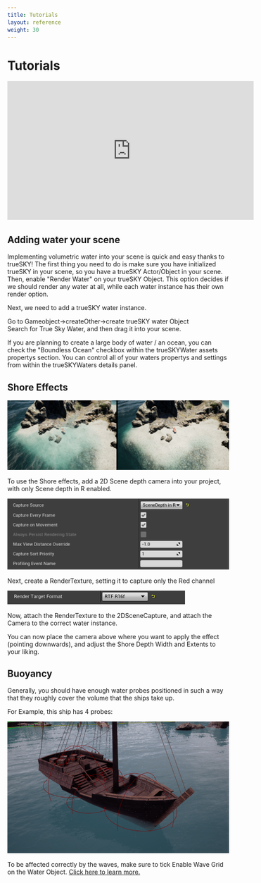 ```yaml
---
title: Tutorials
layout: reference
weight: 30
---
```






Tutorials
============


<div class="video-wrapper">
<div class="video-container">
<iframe width="560" height="315" src="https://www.youtube.com/embed/uwZZTEqaUbo" frameborder="0" allow="accelerometer; autoplay; encrypted-media; gyroscope; picture-in-picture" allowfullscreen></iframe>
</div>
<!-- /video -->
</div>
<!-- /video-wrapper --> 


Adding water your scene
-----------------
Implementing volumetric water into your scene is quick and easy thanks to trueSKY! The first thing you need to do is make sure you have initialized trueSKY in your scene, so you have a trueSKY Actor/Object in your scene. Then, enable "Render Water" on your trueSKY Object. This option decides if we should render any water at all, while each water instance has their own render option.

Next, we need to add a trueSKY water instance. 

<div class="unity-specific">
Go to Gameobject->createOther->create trueSKY water Object
</div>

<div class="ue4-specific">
Search for True Sky Water, and then drag it into your scene.
</div>

If you are planning to create a large body of water / an ocean, you can check the "Boundless Ocean" checkbox within the trueSKYWater assets propertys section. You can control all of your waters propertys and settings from within the trueSKYWaters details panel.

Shore Effects
-----------------

![](/images/unreal/shoreeffects.png)


To use the Shore effects, add a 2D Scene depth camera into your project, with only Scene depth in R enabled.

![](/images/unreal/scenedepthR.png)


Next, create a RenderTexture, setting it to capture only the Red channel

![](/images/unreal/RenderTargetFormat.png)


Now, attach the RenderTexture to the 2DSceneCapture, and attach the Camera to the correct water instance.

You can now place the camera above where you want to apply the effect (pointing downwards), and adjust the Shore Depth Width and Extents to your liking.


Buoyancy
---------------
Generally, you should have enough water probes positioned in such a way that they roughly cover the volume that the ships take up.

For Example, this ship has 4 probes:


![](/images/buoyancy.png)



To be affected correctly by the waves, make sure to tick Enable Wave Grid on the Water Object. [Click here to learn  more.](https://simul.co/real-time-rendering-news/truesky-volumetric-water-tutorials-and-tips/)
